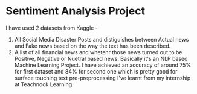 # Sentiment Analysis Project
I have used 2 datasets from Kaggle - 
  1. All Social Media Disaster Posts and distiguishes between Actual news and Fake news based on the way the text has been described.
  2. A list of all financial news and whetehr those news turned out to be Positive, Negative or Nuetral based news.
Basically it's an NLP based Machine Learning Project.
I have achieved an accuracy of around 75% for first dataset and 84% for second one which is pretty good for surface touching text pre-preprocessing I've learnt from my internship at Teachnook Learning.
